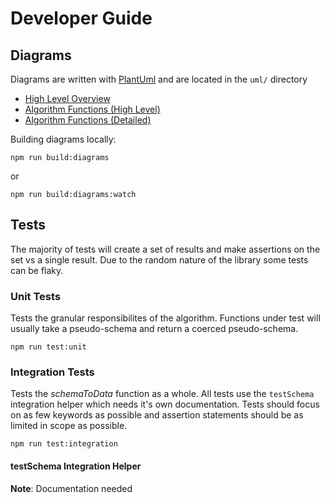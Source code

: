 # Developer Guide

## Diagrams

Diagrams are written with [PlantUml](https://plantuml.com/) and are located in the `uml/` directory

* [High Level Overview](https://raw.githubusercontent.com/randograms/schema-to-data/readme-assets/build/highLevelOverview.png)
* [Algorithm Functions (High Level)](https://raw.githubusercontent.com/randograms/schema-to-data/readme-assets/build/algorithmFunctionsHighLevel.png)
* [Algorithm Functions (Detailed)](https://raw.githubusercontent.com/randograms/schema-to-data/readme-assets/build/algorithmFunctionsDetailed.png)

Building diagrams locally:

```shell
npm run build:diagrams
```

or

```shell
npm run build:diagrams:watch
```

## Tests

The majority of tests will create a set of results and make assertions on the set vs a single result. Due to the random nature of the library some tests can be flaky.

### Unit Tests

Tests the granular responsibilites of the algorithm. Functions under test will usually take a pseudo-schema and return a coerced pseudo-schema.

```shell
npm run test:unit
```

### Integration Tests

Tests the *schemaToData* function as a whole. All tests use the `testSchema` integration helper which needs it's own documentation. Tests should focus on as few keywords as possible and assertion statements should be as limited in scope as possible.

```shell
npm run test:integration
```

#### testSchema Integration Helper

**Note**: Documentation needed
